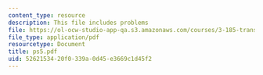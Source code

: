 ```yaml
---
content_type: resource
description: This file includes problems
file: https://ol-ocw-studio-app-qa.s3.amazonaws.com/courses/3-185-transport-phenomena-in-materials-engineering-fall-2003/5262153420f0339a0d45e3669c1d45f2_ps5.pdf
file_type: application/pdf
resourcetype: Document
title: ps5.pdf
uid: 52621534-20f0-339a-0d45-e3669c1d45f2
---
```

